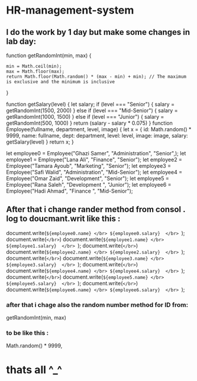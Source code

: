 # HR-management-system

## I do the work by 1 day but make some changes in lab day:

function getRandomInt(min, max) {

    min = Math.ceil(min);
    max = Math.floor(max);
    return Math.floor(Math.random() * (max - min) + min); // The maximum is exclusive and the minimum is inclusive
}


function getSalary(level) {
    let salary;
    if (level === "Senior") {
        salary = getRandomInt(1500, 2000)
    } else if (level === "Mid-Senior") {
        salary = getRandomInt(1000, 1500)
    } else if (level === "Junior") {
        salary = getRandomInt(500, 1000)
    }
    return (salary - salary * 0.075)
}
function Employee(fullname, department, level, image) {
    let x = {
        id: Math.random() * 9999,
        name: fullname,
        dept: department,
        level: level,
        image: image,
        salary: getSalary(level)
    }
    return x;
}

let employee0 = Employee("Ghazi Samer", "Administration", "Senior",);
let employee1 = Employee("Lana Ali", "Finance", "Senior");
let employee2 = Employee("Tamara Ayoub", "Marketing", "Senior");
let employee3 = Employee("Safi Walid", "Administration", "Mid-Senior");
let employee4 = Employee("Omar Zaid", "Development", "Senior");
let employee5 = Employee("Rana Saleh", "Development	", "Junior");
let employee6 = Employee("Hadi Ahmad", "Finance	", "Mid-Senior");


## After that i change rander method from consol . log to doucmant.writ like this :
document.write(`${employee0.name} </br> ${employee0.salary}  </br> `);
document.write(`</br>`)
document.write(`${employee1.name} </br> ${employee1.salary}  </br> `);
document.write(`</br>`)
document.write(`${employee2.name} </br> ${employee2.salary}  </br> `);
document.write(`</br>`)
document.write(`${employee3.name} </br> ${employee3.salary}  </br> `);
document.write(`</br>`)
document.write(`${employee4.name} </br> ${employee4.salary}  </br> `);
document.write(`</br>`)
document.write(`${employee5.name} </br> ${employee5.salary}  </br> `);
document.write(`</br>`)
document.write(`${employee6.name} </br> ${employee6.salary}  </br> `);

### after that i chage also the random number method for ID from:

getRandomInt(min, max)

### to be like this :
 Math.random() * 9999,

# thats all ^_^ 
